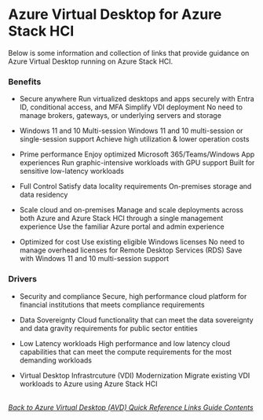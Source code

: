 # Azure Virtual Desktop for Azure Stack HCI
Below is some information and collection of links that provide guidance on Azure Virtual Desktop running on Azure Stack HCI.

### Benefits
- Secure anywhere
Run virtualized desktops and apps securely with Entra ID, conditional access, and MFA
Simplify VDI deployment
No need to manage brokers, gateways, or underlying servers and storage

- Windows 11 and 10 Multi-session
Windows 11 and 10 multi-session or single-session support
Achieve high utilization & lower operation costs

- Prime performance
Enjoy optimized Microsoft 365/Teams/Windows App experiences
Run graphic-intensive workloads with GPU support
Built for sensitive low-latency workloads

- Full Control
Satisfy data locality requirements
On-premises storage and data residency

- Scale cloud and on-premises
Manage and scale deployments across both Azure and Azure Stack HCI through a single management experience
Use the familiar Azure portal and admin experience

- Optimized for cost
Use existing eligible Windows licenses
No need to manage overhead licenses for Remote Desktop Services (RDS)
Save with Windows 11 and 10 multi-session support


### Drivers
- Security and compliance
Secure, high performance cloud platform for financial institutions that meets compliance requirements

- Data Sovereignty
Cloud functionality that can meet the data sovereignty and data gravity requirements for public sector entities

- Low Latency workloads
High performance and low latency cloud capabilities that can meet the compute requirements for the most demanding workloads

- Virtual Desktop Infrastrcuture (VDI) Modernization
Migrate existing VDI workloads to Azure using Azure Stack HCI

\
[*Back to Azure Virtual Desktop (AVD) Quick Reference Links Guide Contents*](https://github.com/chrismihm-ms/AVDQuickLinks/blob/main/README.md#azure-virtual-desktop-avd-quick-reference-links)